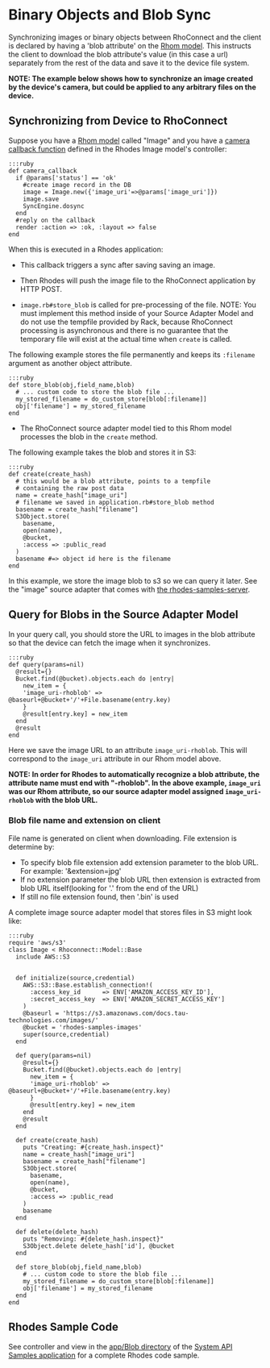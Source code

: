 Binary Objects and Blob Sync
===
Synchronizing images or binary objects between RhoConnect and the client is declared by having a 'blob attribute' on the [Rhom model](../guide/local_database).  This instructs the client to download the blob attribute's value (in this case a url) separately from the rest of the data and save it to the device file system.

**NOTE: The example below shows how to synchronize an image created by the device's camera, but could be applied to any arbitrary files on the device.**

## Synchronizing from Device to RhoConnect
Suppose you have a [Rhom model](../guide/local_database) called "Image" and you have a [camera callback function](../guide/camera) defined in the Rhodes Image model's controller:

    :::ruby
    def camera_callback
      if @params['status'] == 'ok'
        #create image record in the DB
        image = Image.new({'image_uri'=>@params['image_uri']})
        image.save
        SyncEngine.dosync
      end  
      #reply on the callback
      render :action => :ok, :layout => false
    end
  
When this is executed in a Rhodes application:

* This callback triggers a sync after saving saving an image.  

* Then Rhodes will push the image file to the RhoConnect application by HTTP POST.

* `image.rb#store_blob` is called for pre-processing of the file. 
NOTE: You must implement this method inside of your Source Adapter Model and do not use the tempfile provided by Rack, because RhoConnect processing is asynchronous and there is no guarantee that the temporary file will exist at the actual time when `create` is called.  

The following example stores the file permanently and keeps its `:filename` argument as another object attribute.

    :::ruby
    def store_blob(obj,field_name,blob)
      # ... custom code to store the blob file ...
      my_stored_filename = do_custom_store[blob[:filename]]
      obj['filename'] = my_stored_filename
    end

* The RhoConnect source adapter model tied to this Rhom model processes the blob in the `create` method.

The following example takes the blob and stores it in S3:

    :::ruby
    def create(create_hash)
      # this would be a blob attribute, points to a tempfile
      # containing the raw post data
      name = create_hash["image_uri"]
      # filename we saved in application.rb#store_blob method
      basename = create_hash["filename"]
      S3Object.store(
        basename,
        open(name),
        @bucket,
        :access => :public_read
      )
      basename #=> object id here is the filename
    end

In this example, we store the image blob to s3 so we can query it later.  See the "image" source adapter that comes with [the rhodes-samples-server](https://github.com/rhomobile/rhodes-samples-server/blob/master/sources/image.rb).

## Query for Blobs in the Source Adapter Model

In your query call, you should store the URL to images in the blob attribute so that the device can fetch the image when it synchronizes.

    :::ruby
    def query(params=nil)
      @result={}
      Bucket.find(@bucket).objects.each do |entry|
        new_item = {
        'image_uri-rhoblob' => @baseurl+@bucket+'/'+File.basename(entry.key)
        }
        @result[entry.key] = new_item
      end
      @result
    end

Here we save the image URL to an attribute `image_uri-rhoblob`.  This will correspond to the `image_uri` attribute in our Rhom model above.

**NOTE: In order for Rhodes to automatically recognize a blob attribute, the attribute name must end with "-rhoblob".  In the above example, `image_uri` was our Rhom attribute, so our source adapter model assigned `image_uri-rhoblob` with the blob URL.**

### Blob file name and extension on client
File name is generated on client when downloading. File extension is determine by:

* To specify blob file extension add extension parameter to the blob URL. For example: '&extension=jpg'
* If no extension parameter the blob URL then extension is extracted from blob URL itself(looking for '.' from the end of the URL)
* If still no file extension found, then '.bin' is used

A complete image source adapter model that stores files in S3 might look like:

    :::ruby
    require 'aws/s3'
    class Image < Rhoconnect::Model::Base
      include AWS::S3


      def initialize(source,credential)
        AWS::S3::Base.establish_connection!(
          :access_key_id      => ENV['AMAZON_ACCESS_KEY_ID'],
          :secret_access_key  => ENV['AMAZON_SECRET_ACCESS_KEY']
        )
        @baseurl = 'https://s3.amazonaws.com/docs.tau-technologies.com/images/'
        @bucket = 'rhodes-samples-images'
        super(source,credential)
      end

      def query(params=nil)
        @result={}
        Bucket.find(@bucket).objects.each do |entry|
          new_item = {
          'image_uri-rhoblob' => @baseurl+@bucket+'/'+File.basename(entry.key)
          }
          @result[entry.key] = new_item
        end
        @result
      end

      def create(create_hash)
        puts "Creating: #{create_hash.inspect}"
        name = create_hash["image_uri"]
        basename = create_hash["filename"]
        S3Object.store(
          basename,
          open(name),
          @bucket,
          :access => :public_read
        )
        basename
      end

      def delete(delete_hash)
        puts "Removing: #{delete_hash.inspect}"
        S3Object.delete delete_hash['id'], @bucket
      end

      def store_blob(obj,field_name,blob)
        # ... custom code to store the blob file ... 
        my_stored_filename = do_custom_store[blob[:filename]]
        obj['filename'] = my_stored_filename
      end
    end

## Rhodes Sample Code
See controller and view in the [app/Blob directory](https://github.com/rhomobile/rhodes-system-api-samples/tree/master/app/Blob) of the [System API Samples application](http://github.com/rhomobile/rhodes-system-api-samples/tree/master) for a complete Rhodes code sample.
